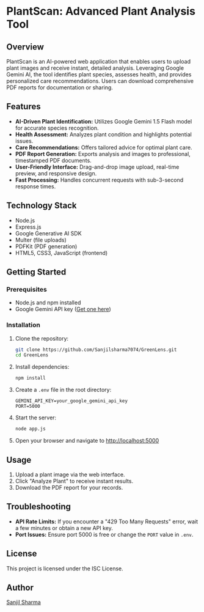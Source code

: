 # PlantScan: Advanced Plant Analysis Tool

## Overview

PlantScan is an AI-powered web application that enables users to upload plant images and receive instant, detailed analysis. Leveraging Google Gemini AI, the tool identifies plant species, assesses health, and provides personalized care recommendations. Users can download comprehensive PDF reports for documentation or sharing.

## Features

- **AI-Driven Plant Identification:** Utilizes Google Gemini 1.5 Flash model for accurate species recognition.
- **Health Assessment:** Analyzes plant condition and highlights potential issues.
- **Care Recommendations:** Offers tailored advice for optimal plant care.
- **PDF Report Generation:** Exports analysis and images to professional, timestamped PDF documents.
- **User-Friendly Interface:** Drag-and-drop image upload, real-time preview, and responsive design.
- **Fast Processing:** Handles concurrent requests with sub-3-second response times.

## Technology Stack

- Node.js
- Express.js
- Google Generative AI SDK
- Multer (file uploads)
- PDFKit (PDF generation)
- HTML5, CSS3, JavaScript (frontend)

## Getting Started

### Prerequisites

- Node.js and npm installed
- Google Gemini API key ([Get one here](https://makersuite.google.com/app/apikey))

### Installation

1. Clone the repository:
   ```bash
   git clone https://github.com/Sanjilsharma7074/GreenLens.git
   cd GreenLens
   ```
2. Install dependencies:
   ```bash
   npm install
   ```
3. Create a `.env` file in the root directory:
   ```
   GEMINI_API_KEY=your_google_gemini_api_key
   PORT=5000
   ```
4. Start the server:
   ```bash
   node app.js
   ```
5. Open your browser and navigate to [http://localhost:5000](http://localhost:5000)

## Usage

1. Upload a plant image via the web interface.
2. Click "Analyze Plant" to receive instant results.
3. Download the PDF report for your records.

## Troubleshooting

- **API Rate Limits:** If you encounter a "429 Too Many Requests" error, wait a few minutes or obtain a new API key.
- **Port Issues:** Ensure port 5000 is free or change the `PORT` value in `.env`.

## License

This project is licensed under the ISC License.

## Author

[Sanjil Sharma](https://github.com/Sanjilsharma7074)

